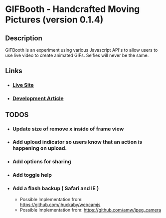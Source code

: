# GIFBooth - Handcrafted Moving Pictures (version 0.1.4)

## Description
GIFBooth is an experiment using various Javascript API's to allow users to use live video to create animated GIFs. Selfies will never be the same.

## Links
- ### <a href="http://sethmac.com/gifbooth/">Live Site</a>
- ### <a href="http://sethmac.com/gifbooth/article/">Development Article</a>

## TODOS





- ### Update size of remove x inside of frame view

- ### Add upload indicator so users know that an action is happening on upload.

- ### Add options for sharing

- ### Add toggle help

- ### Add a flash backup ( Safari and IE )
    - Possible Implementation from: https://github.com/jhuckaby/webcamjs
    - Possible Implementation from: https://github.com/amw/jpeg_camera
